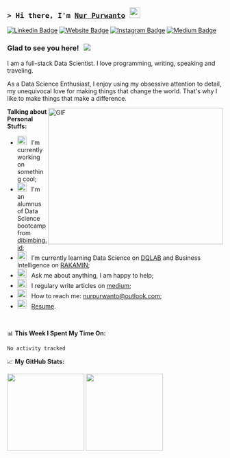 ### <samp>&gt; Hi there, I'm <a href="https://gkassym.netlify.app" target="_blank">Nur Purwanto</a> <img src="https://media.giphy.com/media/hvRJCLFzcasrR4ia7z/giphy.gif" width="25"> </samp>

[![Linkedin Badge](https://img.shields.io/badge/-LinkedIn-0e76a8?style=flat-square&logo=Linkedin&logoColor=white)](https://linkedin.com/in/nurpurwanto)
[![Website Badge](https://img.shields.io/badge/Website-3b5998?style=flat-square&logo=google-chrome&logoColor=white)](https://nurpurwanto.github.io/)
[![Instagram Badge](https://img.shields.io/badge/-Instagram-e4405f?style=flat-square&logo=Instagram&logoColor=white)](https://instagram.com/nurpurwanto_ds/)
[![Medium Badge](https://img.shields.io/badge/medium-%2312100E.svg?&style=for-square&logo=medium&logoColor=white)](https://medium.com/@nurpurwanto)

### Glad to see you here! &nbsp; ![](https://visitor-badge.glitch.me/badge?page_id=nurpurwanto.nurpurwanto)

I am a full-stack Data Scientist. I love programming, writing, speaking and traveling.

As a Data Science Enthusiast, I enjoy using my obsessive attention to detail, my unequivocal love for making things that change the world. That's why I like to make things that make a difference.

<img align="right" alt="GIF" src="https://github.com/nurpurwanto/nurpurwanto/blob/main/assets/coding.gif?raw=true" width="408" height="318" />
  

**Talking about Personal Stuffs:**

- <img src="https://github.com/Gapur/Gapur/blob/main/assets/developer.gif?raw=true" width="21" />&nbsp;&nbsp; I’m currently working on something cool;
- <img src="https://github.com/Gapur/Gapur/blob/main/assets/lightning.gif?raw=true" width="21" />&nbsp;&nbsp; I'm an alumnus of Data Science bootcamp from [dibimbing.id](https://dibimbing.id/);
- <img src="https://github.com/Gapur/Gapur/blob/main/assets/lightning.gif?raw=true" width="21" />&nbsp;&nbsp; I’m currently learning Data Science on [DQLAB](https://dqlab.id/signup?referralCode=NURP5920) and Business Intelligence on [RAKAMIN](https://www.rakamin.com/);
- <img src="https://github.com/Gapur/Gapur/blob/main/assets/message.gif?raw=true" width="21" />&nbsp;&nbsp; Ask me about anything, I am happy to help;
- <img src="https://github.com/Gapur/Gapur/blob/main/assets/laptop.gif?raw=true" width="21" />&nbsp;&nbsp; I regulary write articles on [medium](https://nurpurwanto.medium.com);
- <img src="https://github.com/Gapur/Gapur/blob/main/assets/letterbox.gif?raw=true" width="21" />&nbsp;&nbsp; How to reach me: nurpurwanto@outlook.com;
- <img src="https://github.com/Gapur/Gapur/blob/main/assets/doc.gif?raw=true" width="21" />&nbsp;&nbsp; [Resume](https://drive.google.com/file/d/1hGMjLPTZNZT2QZ2J2zYmUngypjt5-anU/view?usp=sharing).

</br>

📊 **This Week I Spent My Time On:**
<!--START_SECTION:waka-->

```text
No activity tracked
```

<!--END_SECTION:waka-->


📈 **My GitHub Stats:**

<p>
  <img height="180em" src="https://github-readme-stats.vercel.app/api?username=nurpurwanto&show_icons=true&hide_border=true&&count_private=true&include_all_commits=true" />
  <img height="180em" src="https://github-readme-stats.vercel.app/api/top-langs/?username=nurpurwanto&exclude_repo=KNN-Image-Classification&show_icons=true&hide_border=true&layout=compact&langs_count=8"/>
</p>




